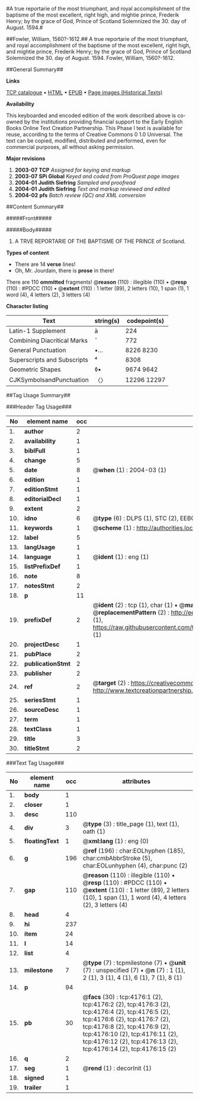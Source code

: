#A true reportarie of the most triumphant, and royal accomplishment of the baptisme of the most excellent, right high, and mightie prince, Frederik Henry; by the grace of God, Prince of Scotland Solemnized the 30. day of August. 1594.#

##Fowler, William, 1560?-1612.##
A true reportarie of the most triumphant, and royal accomplishment of the baptisme of the most excellent, right high, and mightie prince, Frederik Henry; by the grace of God, Prince of Scotland Solemnized the 30. day of August. 1594.
Fowler, William, 1560?-1612.

##General Summary##

**Links**

[TCP catalogue](http://www.ota.ox.ac.uk/tcp/)  • 
[HTML](http://tei.it.ox.ac.uk/tcp/Texts-HTML/free/A01/A01101.html)  • 
[EPUB](http://tei.it.ox.ac.uk/tcp/Texts-EPUB/free/A01/A01101.epub) • 
[Page images (Historical Texts)](https://data.historicaltexts.jisc.ac.uk/view?pubId=eebo-99839728e&pageId=eebo-99839728e-4176-1)

**Availability**

This keyboarded and encoded edition of the
	       work described above is co-owned by the institutions
	       providing financial support to the Early English Books
	       Online Text Creation Partnership. This Phase I text is
	       available for reuse, according to the terms of Creative
	       Commons 0 1.0 Universal. The text can be copied,
	       modified, distributed and performed, even for
	       commercial purposes, all without asking permission.

**Major revisions**

1. __2003-07__ __TCP__ *Assigned for keying and markup*
1. __2003-07__ __SPi Global__ *Keyed and coded from ProQuest page images*
1. __2004-01__ __Judith Siefring__ *Sampled and proofread*
1. __2004-01__ __Judith Siefring__ *Text and markup reviewed and edited*
1. __2004-02__ __pfs__ *Batch review (QC) and XML conversion*

##Content Summary##

#####Front#####

#####Body#####

1. A TRVE REPORTARIE OF THE BAPTISME OF THE PRINCE of Scotland.

**Types of content**

  * There are 14 **verse** lines!
  * Oh, Mr. Jourdain, there is **prose** in there!

There are 110 **ommitted** fragments! 
 @__reason__ (110) : illegible (110)  •  @__resp__ (110) : #PDCC (110)  •  @__extent__ (110) : 1 letter (89), 2 letters (10), 1 span (1), 1 word (4), 4 letters (2), 3 letters (4)

**Character listing**


|Text|string(s)|codepoint(s)|
|---|---|---|
|Latin-1 Supplement|à|224|
|Combining             Diacritical Marks|̄|772|
|General Punctuation|•…|8226 8230|
|Superscripts             and Subscripts|⁴|8308|
|Geometric Shapes|◊▪|9674 9642|
|CJKSymbolsandPunctuation|〈〉|12296 12297|

##Tag Usage Summary##

###Header Tag Usage###

|No|element name|occ|attributes|
|---|---|---|---|
|1.|__author__|2||
|2.|__availability__|1||
|3.|__biblFull__|1||
|4.|__change__|5||
|5.|__date__|8| @__when__ (1) : 2004-03 (1)|
|6.|__edition__|1||
|7.|__editionStmt__|1||
|8.|__editorialDecl__|1||
|9.|__extent__|2||
|10.|__idno__|6| @__type__ (6) : DLPS (1), STC (2), EEBO-CITATION (1), PROQUEST (1), VID (1)|
|11.|__keywords__|1| @__scheme__ (1) : http://authorities.loc.gov/ (1)|
|12.|__label__|5||
|13.|__langUsage__|1||
|14.|__language__|1| @__ident__ (1) : eng (1)|
|15.|__listPrefixDef__|1||
|16.|__note__|8||
|17.|__notesStmt__|2||
|18.|__p__|11||
|19.|__prefixDef__|2| @__ident__ (2) : tcp (1), char (1)  •  @__matchPattern__ (2) : ([0-9\-]+):([0-9IVX]+) (1), (.+) (1)  •  @__replacementPattern__ (2) : http://eebo.chadwyck.com/downloadtiff?vid=$1&page=$2 (1), https://raw.githubusercontent.com/textcreationpartnership/Texts/master/tcpchars.xml#$1 (1)|
|20.|__projectDesc__|1||
|21.|__pubPlace__|2||
|22.|__publicationStmt__|2||
|23.|__publisher__|2||
|24.|__ref__|2| @__target__ (2) : https://creativecommons.org/publicdomain/zero/1.0/ (1), http://www.textcreationpartnership.org/docs/. (1)|
|25.|__seriesStmt__|1||
|26.|__sourceDesc__|1||
|27.|__term__|1||
|28.|__textClass__|1||
|29.|__title__|3||
|30.|__titleStmt__|2||


###Text Tag Usage###

|No|element name|occ|attributes|
|---|---|---|---|
|1.|__body__|1||
|2.|__closer__|1||
|3.|__desc__|110||
|4.|__div__|3| @__type__ (3) : title_page (1), text (1), oath (1)|
|5.|__floatingText__|1| @__xml:lang__ (1) : eng (0)|
|6.|__g__|196| @__ref__ (196) : char:EOLhyphen (185), char:cmbAbbrStroke (5), char:EOLunhyphen (4), char:punc (2)|
|7.|__gap__|110| @__reason__ (110) : illegible (110)  •  @__resp__ (110) : #PDCC (110)  •  @__extent__ (110) : 1 letter (89), 2 letters (10), 1 span (1), 1 word (4), 4 letters (2), 3 letters (4)|
|8.|__head__|4||
|9.|__hi__|237||
|10.|__item__|24||
|11.|__l__|14||
|12.|__list__|4||
|13.|__milestone__|7| @__type__ (7) : tcpmilestone (7)  •  @__unit__ (7) : unspecified (7)  •  @__n__ (7) : 1 (1), 2 (1), 3 (1), 4 (1), 6 (1), 7 (1), 8 (1)|
|14.|__p__|94||
|15.|__pb__|30| @__facs__ (30) : tcp:4176:1 (2), tcp:4176:2 (2), tcp:4176:3 (2), tcp:4176:4 (2), tcp:4176:5 (2), tcp:4176:6 (2), tcp:4176:7 (2), tcp:4176:8 (2), tcp:4176:9 (2), tcp:4176:10 (2), tcp:4176:11 (2), tcp:4176:12 (2), tcp:4176:13 (2), tcp:4176:14 (2), tcp:4176:15 (2)|
|16.|__q__|2||
|17.|__seg__|1| @__rend__ (1) : decorInit (1)|
|18.|__signed__|1||
|19.|__trailer__|1||
